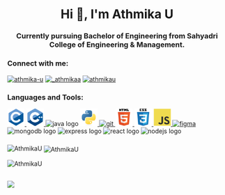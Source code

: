 <h1 align="center">Hi 👋, I'm Athmika U</h1>
<h3 align="center">Currently pursuing Bachelor of Engineering from Sahyadri College of Engineering & Management.</h3>

<h3 align="left">Connect with me:</h3>
<p align="left">
<a href="https://linkedin.com/in/athmika-u" target="blank"><img align="center" src="https://raw.githubusercontent.com/rahuldkjain/github-profile-readme-generator/master/src/images/icons/Social/linked-in-alt.svg" alt="athmika-u" height="30" width="40" /></a>
<a href="https://instagram.com/_athmikaa" target="blank"><img align="center" src="https://raw.githubusercontent.com/rahuldkjain/github-profile-readme-generator/master/src/images/icons/Social/instagram.svg" alt="_athmikaa" height="30" width="40" /></a>
<a href="https://discord.gg/athmikau" target="blank"><img align="center" src="https://raw.githubusercontent.com/rahuldkjain/github-profile-readme-generator/master/src/images/icons/Social/discord.svg" alt="athmikau" height="30" width="40" /></a>
</p>

<h3 align="left">Languages and Tools:</h3>
<p align="left"> <a href="https://www.cprogramming.com/" target="_blank" rel="noreferrer"> <img src="https://raw.githubusercontent.com/devicons/devicon/master/icons/c/c-original.svg" alt="c" width="40" height="40"/> </a> 
<a href="https://www.w3schools.com/cpp/" target="_blank" rel="noreferrer"> <img src="https://raw.githubusercontent.com/devicons/devicon/master/icons/cplusplus/cplusplus-original.svg" alt="cplusplus" width="40" height="40"/> </a>
   <img src="https://cdn.jsdelivr.net/gh/devicons/devicon/icons/java/java-original.svg" height="40" alt="java logo"  />
<a href="https://www.python.org" target="_blank" rel="noreferrer"> <img src="https://raw.githubusercontent.com/devicons/devicon/master/icons/python/python-original.svg" alt="python" width="40" height="40"/> </a> 
<a href="https://git-scm.com/" target="_blank" rel="noreferrer"> <img src="https://www.vectorlogo.zone/logos/git-scm/git-scm-icon.svg" alt="git" width="40" height="40"/> </a> 
<a href="https://www.w3.org/html/" target="_blank" rel="noreferrer"> <img src="https://raw.githubusercontent.com/devicons/devicon/master/icons/html5/html5-original-wordmark.svg" alt="html5" width="40" height="40"/> </a> 
<a href="https://www.w3schools.com/css/" target="_blank" rel="noreferrer"> <img src="https://raw.githubusercontent.com/devicons/devicon/master/icons/css3/css3-original-wordmark.svg" alt="css3" width="40" height="40"/> </a> 
<a href="https://developer.mozilla.org/en-US/docs/Web/JavaScript" target="_blank" rel="noreferrer"> <img src="https://raw.githubusercontent.com/devicons/devicon/master/icons/javascript/javascript-original.svg" alt="javascript" width="40" height="40"/> </a> 
<a href="https://www.figma.com/" target="_blank" rel="noreferrer"> <img src="https://www.vectorlogo.zone/logos/figma/figma-icon.svg" alt="figma" width="40" height="40"/> </a> 
  <img src="https://cdn.jsdelivr.net/gh/devicons/devicon/icons/mongodb/mongodb-original.svg" height="40" alt="mongodb logo"  />
  <img src="https://img.shields.io/badge/Express-000000?logo=express&logoColor=white&style=for-the-badge" height="40" alt="express logo"  />
  <img src="https://cdn.jsdelivr.net/gh/devicons/devicon/icons/react/react-original.svg" height="40" alt="react logo"  />
  <img src="https://cdn.jsdelivr.net/gh/devicons/devicon/icons/nodejs/nodejs-original.svg" height="40" alt="nodejs logo"  />



###
</p>

<p><img align="left" src="https://github-readme-stats.vercel.app/api/top-langs?username=athmikau&show_icons=true&locale=en&layout=compact" alt="AthmikaU" /></p>

<p>&nbsp;<img align="center" src="https://github-readme-stats.vercel.app/api?username=athmikau&show_icons=true&locale=en" alt="AthmikaU" /></p>

<p><img align="center" src="https://github-readme-streak-stats.herokuapp.com/?user=athmikau&" alt="AthmikaU" /></p>

<br clear="both">

<img align="left" src="https://profile-counter.glitch.me/AthmikaU/count.svg?"  />

###
<!---
<p align="left"> <img src="https://komarev.com/ghpvc/?username=athmikau&label=Profile%20views&color=0e75b6&style=flat" alt="AthmikaU" /> </p>



<p align="left"> <a href="https://github.com/ryo-ma/github-profile-trophy"><img src="https://github-profile-trophy.vercel.app/?username=AthmikaU" alt="AthmikaU" /></a> </p>

- 👋 Hi, I’m @AthmikaU
- 👀 I’m interested in ...
- 🌱 I’m currently learning ...
- 💞️ I’m looking to collaborate on ...
- 📫 How to reach me ...

AthmikaU/AthmikaU is a ✨ special ✨ repository because its `README.md` (this file) appears on your GitHub profile.
You can click the Preview link to take a look at your changes.
--->
